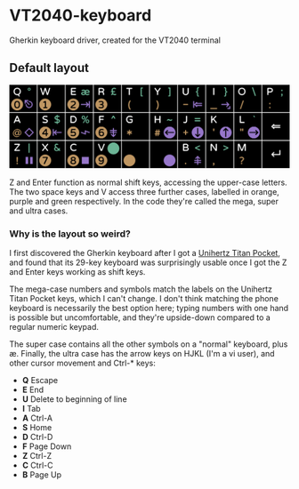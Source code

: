 # VT2040-keyboard
Gherkin keyboard driver, created for the VT2040 terminal

## Default layout

![Default layout](layout.png)

Z and Enter function as normal shift keys, accessing the upper-case letters. The two space keys and V access three further cases, labelled in orange, purple and green respectively. In the code they're called the mega, super and ultra cases.

### Why is the layout so weird?

I first discovered the Gherkin keyboard after I got a [Unihertz Titan Pocket](https://www.unihertz.com/products/titan-pocket), and found that its 29-key keyboard was surprisingly usable once I got the Z and Enter keys working as shift keys.

The mega-case numbers and symbols match the labels on the Unihertz Titan Pocket keys, which I can't change. I don't think matching the phone keyboard is necessarily the best option here; typing numbers with one hand is possible but uncomfortable, and they're upside-down compared to a regular numeric keypad.

The super case contains all the other symbols on a "normal" keyboard, plus æ. Finally, the ultra case has the arrow keys on HJKL (I'm a vi user), and other cursor movement and Ctrl-* keys:
* **Q** Escape
* **E** End
* **U** Delete to beginning of line
* **I** Tab
* **A** Ctrl-A
* **S** Home
* **D** Ctrl-D
* **F** Page Down
* **Z** Ctrl-Z
* **C** Ctrl-C
* **B** Page Up

